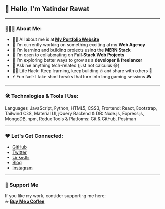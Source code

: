 ## 👋 Hello, I'm **Yatinder Rawat**

---

### 👨🏻‍💻 About Me:

- 🙋‍♂️ All about me is at [**My Portfolio Website**](https://yourdomain.com)  
- 🔭 I’m currently working on something exciting at my **Web Agency**
- 🌱 I’m learning and building projects using the **MERN Stack**
- 👯 I’m open to collaborating on **Full-Stack Web Projects**
- 🤔 I’m exploring better ways to grow as a **developer & freelancer**
- 💬 Ask me anything tech-related (just not calculus 😅)
- 👨‍💻 Life Hack: Keep learning, keep building 🔥 and share with others 🎉
- ⚡ Fun fact: I take short breaks that turn into long gaming sessions 🎮

---

### 🛠️ Technologies & Tools I Use:

Languages: JavaScript, Python, HTML5, CSS3, 
Frontend: React, Bootstrap, Tailwind CSS, Material UI, jQuery
Backend & DB: Node.js, Express.js, MongoDB, npm, Redux
Tools & Platforms: Git & GitHub, Postman


---

### ❤️ Let's Get Connected:

- [GitHub](https://github.com/YOUR_GITHUB_USERNAME)
- [Twitter](https://twitter.com/YOUR_TWITTER)
- [LinkedIn](https://linkedin.com/in/YOUR_LINKEDIN)
- [Blog](https://yourblog.com)
- [Instagram](https://instagram.com/YOUR_INSTAGRAM)

---

### 🤝 Support Me

If you like my work, consider supporting me here:  
☕ [**Buy Me a Coffee**](https://www.buymeacoffee.com/YOUR_USERNAME)
